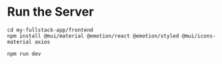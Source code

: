 # Run the Server

```
cd my-fullstack-app/frontend
npm install @mui/material @emotion/react @emotion/styled @mui/icons-material axios
```

```
npm run dev
```

